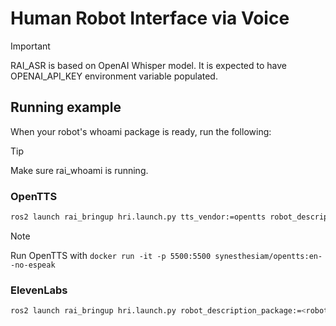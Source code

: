 # Human Robot Interface via Voice

> [!IMPORTANT]
> RAI_ASR is based on OpenAI Whisper model. It is expected to have OPENAI_API_KEY environment variable populated.

## Running example

When your robot's whoami package is ready, run the following:

> [!TIP]
> Make sure rai_whoami is running.

### OpenTTS

```bash
ros2 launch rai_bringup hri.launch.py tts_vendor:=opentts robot_description_package:=<robot_description_package>

```

> [!NOTE]
> Run OpenTTS with `docker run -it -p 5500:5500 synesthesiam/opentts:en--no-espeak`

### ElevenLabs

```bash
ros2 launch rai_bringup hri.launch.py robot_description_package:=<robot_description_package>
```

